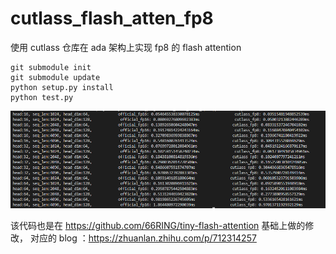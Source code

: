 # cutlass_flash_atten_fp8
使用 cutlass 仓库在 ada 架构上实现 fp8 的 flash attention 

```
git submodule init
git submodule update
python setup.py install
python test.py
```
![性能对比](./benchmark.png)


该代码也是在 https://github.com/66RING/tiny-flash-attention 基础上做的修改，
对应的 blog ：https://zhuanlan.zhihu.com/p/712314257
